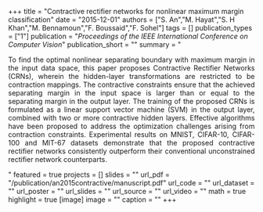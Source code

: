+++
title = "Contractive rectifier networks for nonlinear maximum margin classification"
date = "2015-12-01"
authors = ["S. An","M. Hayat","S. H Khan","M. Bennamoun","F. Boussaid","F. Sohel"]
tags = []
publication_types = ["1"]
publication = "_Proceedings of the IEEE International Conference on Computer Vision_"
publication_short = ""
summary = "<p style='text-align: justify;'> To find the optimal nonlinear separating boundary with maximum margin in the input data space, this paper proposes Contractive Rectifier Networks (CRNs), wherein the hidden-layer transformations are restricted to be contraction mappings. The contractive constraints ensure that the achieved separating margin in the input space is larger than or equal to the separating margin in the output layer. The training of the proposed CRNs is formulated as a linear support vector machine (SVM) in the output layer, combined with two or more contractive hidden layers. Effective algorithms have been proposed to address the optimization challenges arising from contraction constraints. Experimental results on MNIST, CIFAR-10, CIFAR-100 and MIT-67 datasets demonstrate that the proposed contractive rectifier networks consistently outperform their conventional unconstrained rectifier network counterparts.</p>"
featured = true
projects = []
slides = ""
url_pdf = "/publication/an2015contractive/manuscript.pdf"
url_code = ""
url_dataset = ""
url_poster = ""
url_slides = ""
url_source = ""
url_video = ""
math = true
highlight = true
[image]
image = ""
caption = ""
+++

